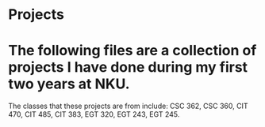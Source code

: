 # Projects
# The following files are a collection of projects I have done during my first two years at NKU. 
The classes that these projects are from include: CSC 362, CSC 360, CIT 470, CIT 485, CIT 383, EGT 320, EGT 243, EGT 245.
